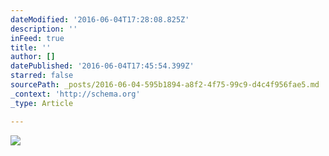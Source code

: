 ```yaml
---
dateModified: '2016-06-04T17:28:08.825Z'
description: ''
inFeed: true
title: ''
author: []
datePublished: '2016-06-04T17:45:54.399Z'
starred: false
sourcePath: _posts/2016-06-04-595b1894-a8f2-4f75-99c9-d4c4f956fae5.md
_context: 'http://schema.org'
_type: Article

---
```

![](https://the-grid-user-content.s3-us-west-2.amazonaws.com/59dba1e5-788b-4d96-b3b0-da650ba4f12a.jpg)